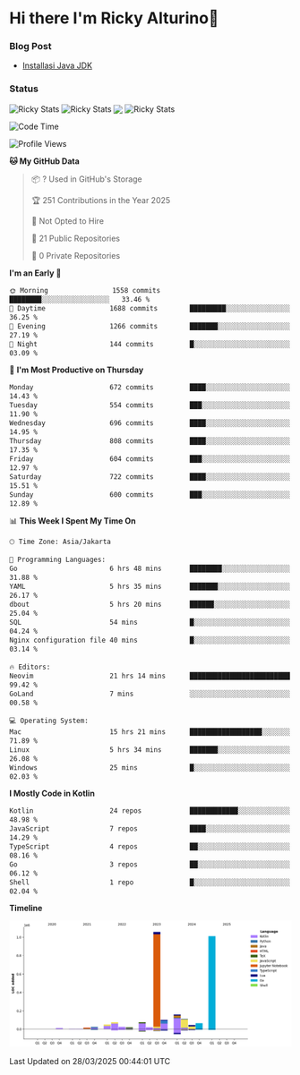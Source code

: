 # Hi there I'm Ricky Alturino👋

### Blog Post

<!-- BLOG-POST-LIST:START -->

- [Installasi Java JDK](https://onirutla.medium.com/installasi-java-jdk-ec701beeb5cb?source=rss-d9d81c918cc9------2)
<!-- BLOG-POST-LIST:END -->

### Status

<img align="center" alt="Ricky Stats" src="https://github-readme-stats.vercel.app/api?username=Alturino&theme=dark&show_icons=true&hide_border=false" />
<img align="center" alt="Ricky Stats" src="https://github-readme-stats.vercel.app/api/top-langs/?username=Alturino&theme=dark&show_icons=true&layout=compact"/>
<img align="center" width="640px" src="https://github-readme-stats.vercel.app/api/wakatime?username=Alturino&layout=compact&hide_border=true&theme=dark">
<img align="center" alt="Ricky Stats" src="https://leetcard.jacoblin.cool/onirutla?border=0&radius=20&ext=activity"/>

<!--START_SECTION:waka-->
![Code Time](http://img.shields.io/badge/Code%20Time-1%2C119%20hrs%2013%20mins-blue)

![Profile Views](http://img.shields.io/badge/Profile%20Views-0-blue)

**🐱 My GitHub Data** 

> 📦 ? Used in GitHub's Storage 
 > 
> 🏆 251 Contributions in the Year 2025
 > 
> 🚫 Not Opted to Hire
 > 
> 📜 21 Public Repositories 
 > 
> 🔑 0 Private Repositories 
 > 
**I'm an Early 🐤** 

```text
🌞 Morning                1558 commits        ████████░░░░░░░░░░░░░░░░░   33.46 % 
🌆 Daytime                1688 commits        █████████░░░░░░░░░░░░░░░░   36.25 % 
🌃 Evening                1266 commits        ███████░░░░░░░░░░░░░░░░░░   27.19 % 
🌙 Night                  144 commits         █░░░░░░░░░░░░░░░░░░░░░░░░   03.09 % 
```
📅 **I'm Most Productive on Thursday** 

```text
Monday                   672 commits         ████░░░░░░░░░░░░░░░░░░░░░   14.43 % 
Tuesday                  554 commits         ███░░░░░░░░░░░░░░░░░░░░░░   11.90 % 
Wednesday                696 commits         ████░░░░░░░░░░░░░░░░░░░░░   14.95 % 
Thursday                 808 commits         ████░░░░░░░░░░░░░░░░░░░░░   17.35 % 
Friday                   604 commits         ███░░░░░░░░░░░░░░░░░░░░░░   12.97 % 
Saturday                 722 commits         ████░░░░░░░░░░░░░░░░░░░░░   15.51 % 
Sunday                   600 commits         ███░░░░░░░░░░░░░░░░░░░░░░   12.89 % 
```


📊 **This Week I Spent My Time On** 

```text
🕑︎ Time Zone: Asia/Jakarta

💬 Programming Languages: 
Go                       6 hrs 48 mins       ████████░░░░░░░░░░░░░░░░░   31.88 % 
YAML                     5 hrs 35 mins       ███████░░░░░░░░░░░░░░░░░░   26.17 % 
dbout                    5 hrs 20 mins       ██████░░░░░░░░░░░░░░░░░░░   25.04 % 
SQL                      54 mins             █░░░░░░░░░░░░░░░░░░░░░░░░   04.24 % 
Nginx configuration file 40 mins             █░░░░░░░░░░░░░░░░░░░░░░░░   03.14 % 

🔥 Editors: 
Neovim                   21 hrs 14 mins      █████████████████████████   99.42 % 
GoLand                   7 mins              ░░░░░░░░░░░░░░░░░░░░░░░░░   00.58 % 

💻 Operating System: 
Mac                      15 hrs 21 mins      ██████████████████░░░░░░░   71.89 % 
Linux                    5 hrs 34 mins       ███████░░░░░░░░░░░░░░░░░░   26.08 % 
Windows                  25 mins             █░░░░░░░░░░░░░░░░░░░░░░░░   02.03 % 
```

**I Mostly Code in Kotlin** 

```text
Kotlin                   24 repos            ████████████░░░░░░░░░░░░░   48.98 % 
JavaScript               7 repos             ████░░░░░░░░░░░░░░░░░░░░░   14.29 % 
TypeScript               4 repos             ██░░░░░░░░░░░░░░░░░░░░░░░   08.16 % 
Go                       3 repos             ██░░░░░░░░░░░░░░░░░░░░░░░   06.12 % 
Shell                    1 repo              █░░░░░░░░░░░░░░░░░░░░░░░░   02.04 % 
```



**Timeline**

![Lines of Code chart](https://raw.githubusercontent.com/Alturino/Alturino/main/assets/bar_graph.png)


 Last Updated on 28/03/2025 00:44:01 UTC
<!--END_SECTION:waka-->
